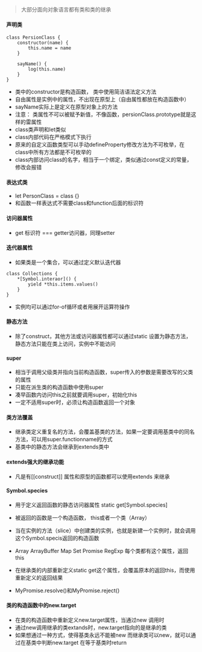 
> 大部分面向对象语言都有类和类的继承


#### 声明类

```
class PersionClass {
    constructor(name) {
        this.name = name
    }
    
    sayName() {
        log(this.name)
    }
}

```

- 类中的constructor是构造函数， 类中使用简洁语法定义方法
- 自由属性是实例中的属性，不出现在原型上（自由属性都放在构造函数中）
- sayName实际上是定义在原型对象上的方法
- 注意： 类属性不可以被赋予新值，不像函数，persionClass.prototype就是这样的雷属性
- class类声明和let类似
- class内部代码在严格模式下执行
- 原来的自定义函数类型可以手动defineProperty修改方法为不可枚举，在class中所有方法都是不可枚举的
- class内部访问class的名字，相当于一个绑定，类似通过const定义的常量，修改会报错


#### 表达式类

- let PersonClass = class {}
- 和函数一样表达式不需要class和function后面的标识符


#### 访问器属性

- get 标识符 === getter访问器，同理setter


#### 迭代器属性

- 如果类是一个集合，可以通过定义默认迭代器

```
class Collections {
    *[Symbol.interaor]() {
        yield *this.items.values()
    }
}

```

- 实例均可以通过for-of循环或者用展开运算符操作


#### 静态方法

-  除了construct，其他方法或访问器属性都可以通过static 设置为静态方法，静态方法只能在类上访问，实例中不能访问


#### super

- 相当于调用父级类并指向当前构造函数，super传入的参数是需要改写的父类的属性
- 只能在派生类的构造函数中使用super
- 凑早函数内访问this之前就要调用super，初始化this
- 一定不适用super时，必须让构造函数返回一个对象



#### 类方法覆盖

- 继承类定义重复名的方法，会覆盖基类的方法，如果一定要调用基类中的同名方法，可以用super.functionname的方式
- 基类中的静态方法会继承到extends类中


#### extends强大的继承功能

- 凡是有[[construct]] 属性和原型的函数都可以使用extends 来继承

#### Symbol.species

- 用于定义返回函数的静态访问器属性  static get[Symbol.species]
- 被返回的函数是一个构造函数， this或者一个类（Array）
- 当在实例的方法（slice）中创建类的实例，也就是新建一个实例时，就会调用这个Symbol.specis返回的构造函数
- Array ArrayBuffer Map Set Promise RegExp 每个类都有这个属性，返回this
- 在继承类的内部重新定义static get这个属性，会覆盖原本的返回this，而使用重新定义的返回结果

- MyPromise.resolve()和MyPromise.reject()


#### 类的构造函数中的new.target

- 在类的构造函数中重新定义new.target属性，当通过new 调用时
- 通过new调用继承的类extands时，new.target指向的是继承的类
- 如果想通过一种方式，使得基类永远不能被new 而继承类可以new，就可以通过在基类中判断new.target 在等于基类时return

